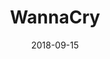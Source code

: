 ---
title: WannaCry
date: 2018-09-15
image: wannacry_commitstrip.jpg
creditName: CommitStrip
creditLink: http://www.commitstrip.com/en/2017/05/17/wannacrypt-bad-code-doesnt-pay-much/
---